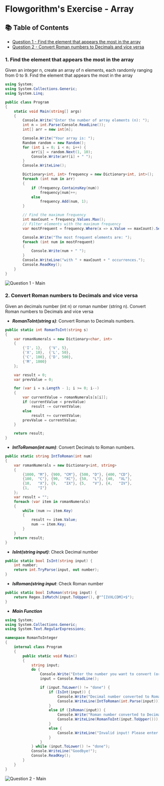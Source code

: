 # Flowgorithm's Exercise - Array

## 📚 Table of Contents
- [Question 1 - Find the element that appears the most in the array](#1-find-the-element-that-appears-the-most-in-the-array)
- [Question 2 - Convert Roman numbers to Decimals and vice versa](#2-convert-roman-numbers-to-decimals-and-vice-versa)

### 1. Find the element that appears the most in the array
Given an integer n, create an array of n elements, each randomly ranging from 0 to 9. Find the element that appears the most in the array

```csharp
using System;
using System.Collections.Generic;
using System.Linq;

public class Program
{
    static void Main(string[] args)
    {
        Console.Write("Enter the number of array elements (n): ");
        int n = int.Parse(Console.ReadLine());
        int[] arr = new int[n];

        Console.Write("Your array is: ");
        Random random = new Random();
        for (int i = 0; i < n; i++) {
            arr[i] = random.Next(1, 10);
            Console.Write(arr[i] + " ");
        }
        Console.WriteLine();

        Dictionary<int, int> frequency = new Dictionary<int, int>();
        foreach (int num in arr)
        {
            if (frequency.ContainsKey(num))
                frequency[num]++;
            else
                frequency.Add(num, 1);
        }

        // Find the maximum frequency
        int maxCount = frequency.Values.Max();
        // Filter elements with the maximum frequency
        var mostFrequent = frequency.Where(x => x.Value == maxCount).Select(x => x.Key);

        Console.Write("The most frequent elements are: ");
        foreach (int num in mostFrequent)
        {
            Console.Write(num + " ");
        }
        Console.WriteLine("with " + maxCount + " occurrences.");
        Console.ReadKey();
    }
}
```

<img alt="Question 1 - Main" src="https://github.com/user-attachments/assets/18b90129-1664-4693-8f3c-a4b3d91996d9">


### 2. Convert Roman numbers to Decimals and vice versa
Given an decimals number (int n) or roman number (string n). Convert Roman numbers to Decimals and vice versa

- **_RomanToInt(string s)_**: Convert Roman to Decimals numbers.
```csharp
public static int RomanToInt(string s)
{
    var romanNumerals = new Dictionary<char, int>
    {
        {'I', 1},   {'V', 5},
        {'X', 10},  {'L', 50},
        {'C', 100}, {'D', 500},
        {'M', 1000}
    };

    var result = 0;
    var prevValue = 0;

    for (var i = s.Length - 1; i >= 0; i--)
    {
        var currentValue = romanNumerals[s[i]];
        if (currentValue < prevValue)
            result -= currentValue;
        else
            result += currentValue;
        prevValue = currentValue;
    }

    return result;
}
```

- **_IntToRoman(int num)_**: Convert Decimals to Roman numbers.
```csharp
public static string IntToRoman(int num)
{
    var romanNumerals = new Dictionary<int, string>
    {
        {1000, "M"}, {900, "CM"}, {500, "D"}, {400, "CD"},
        {100,  "C"}, {90,  "XC"}, {50,  "L"}, {40,  "XL"},
        {10,   "X"}, {9,   "IX"}, {5,   "V"}, {4,   "IV"},
        {1,    "I"}
    };
    var result = "";
    foreach (var item in romanNumerals)
    {
        while (num >= item.Key)
        {
            result += item.Value;
            num -= item.Key;
        }
    }
    return result;
}
```

- **_IsInt(string input)_**: Check Decimal number
```csharp
public static bool IsInt(string input) {
    int number;
    return int.TryParse(input, out number);
}
```

- **_IsRoman(string input_**: Check Roman number
```csharp
public static bool IsRoman(string input) {
    return Regex.IsMatch(input.ToUpper(), @"^[IVXLCDM]+$");
}
```

- **_Main Function_**
```csharp
using System;
using System.Collections.Generic;
using System.Text.RegularExpressions;

namespace RomanToInteger
{
    internal class Program
    {
        public static void Main()
        {
            string input;
            do {
                Console.Write("Enter the number you want to convert (or 'done' to exit): ");
                input = Console.ReadLine();

                if (input.ToLower() != "done") {
                    if (IsInt(input)) {
                        Console.Write("Decimal number converted to Roman is: ");
                        Console.WriteLine(IntToRoman(int.Parse(input)));
                    }
                    else if (IsRoman(input)) {
                        Console.Write("Roman number converted to Decimal is: ");
                        Console.WriteLine(RomanToInt(input.ToUpper()));
                    }
                    else {
                        Console.WriteLine("Invalid input! Please enter a valid Roman or Decimal number!");
                    }
                }
            } while (input.ToLower() != "done");
            Console.WriteLine("Goodbye!");
            Console.ReadKey();
        }
    }
}
```

<img alt="Question 2 - Main" src="https://github.com/user-attachments/assets/8f70f561-2ccd-4ba8-ade8-0959b2161937">
